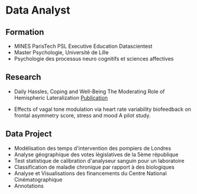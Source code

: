 # Data Analyst

## Formation
- MINES ParisTech PSL Executive Education Datascientest 
- Master Psychologie, Université de Lille
- Psychologie des processus neuro cognitifs et sciences affectives

## Research 

- Daily Hassles, Coping and Well-Being The Moderating Role of Hemispheric Lateralization
[Publication](https://www.jneuropsychiatry.org/peer-review/daily-hassles-coping-and-wellbeing-the-moderating-role-of-hemispheric-lateralization.pdf)

- Effects of vagal tone modulation via heart rate variability biofeedback on frontal asymmetry score, stress and mood A pilot study.

## Data Project 

- Modélisation des temps d'intervention des pompiers de Londres
- Analyse géographique des votes législatives de la 5ème république 
- Test statistique de calibration d'analyseur sanguin pour un laboratoire
- Classification de maladie chronique par rapport à des biologiques
- Analyse et Visualisations des financements du Centre National Cinématographique
- Annotations
